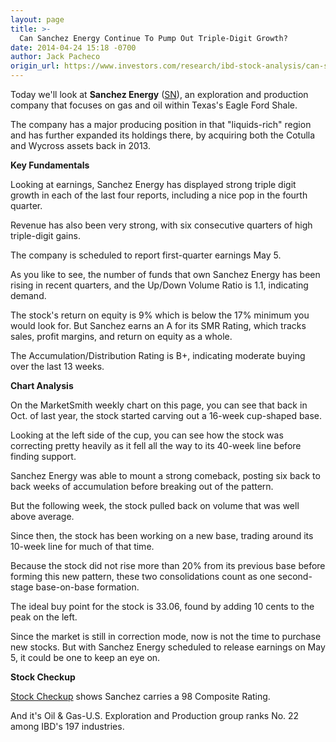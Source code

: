 ```yaml
---
layout: page
title: >-
  Can Sanchez Energy Continue To Pump Out Triple-Digit Growth?
date: 2014-04-24 15:18 -0700
author: Jack Pacheco
origin_url: https://www.investors.com/research/ibd-stock-analysis/can-sanchez-energy-continue-to-pump-out-tripledigit-growth/
---
```





  



Today we'll look at **Sanchez Energy** ([SN](https://research.investors.com/quote.aspx?symbol=SN)), an exploration and production company that focuses on gas and oil within Texas's Eagle Ford Shale.

  

The company has a major producing position in that "liquids-rich" region and has further expanded its holdings there, by acquiring both the Cotulla and Wycross assets back in 2013.

  

**Key Fundamentals**

  

Looking at earnings, Sanchez Energy has displayed strong triple digit growth in each of the last four reports, including a nice pop in the fourth quarter.

  

Revenue has also been very strong, with six consecutive quarters of high triple-digit gains.

  

The company is scheduled to report first-quarter earnings May 5.

  

As you like to see, the number of funds that own Sanchez Energy has been rising in recent quarters, and the Up/Down Volume Ratio is 1.1, indicating demand.

  

The stock's return on equity is 9% which is below the 17% minimum you would look for. But Sanchez earns an A for its SMR Rating, which tracks sales, profit margins, and return on equity as a whole.

  

The Accumulation/Distribution Rating is B+, indicating moderate buying over the last 13 weeks.

  

**Chart Analysis**

  

On the MarketSmith weekly chart on this page, you can see that back in Oct. of last year, the stock started carving out a 16-week cup-shaped base.

  

Looking at the left side of the cup, you can see how the stock was correcting pretty heavily as it fell all the way to its 40-week line before finding support.

  

Sanchez Energy was able to mount a strong comeback, posting six back to back weeks of accumulation before breaking out of the pattern.

  

But the following week, the stock pulled back on volume that was well above average.

  

Since then, the stock has been working on a new base, trading around its 10-week line for much of that time.

  

Because the stock did not rise more than 20% from its previous base before forming this new pattern, these two consolidations count as one second-stage base-on-base formation.

  

The ideal buy point for the stock is 33.06, found by adding 10 cents to the peak on the left.

  

Since the market is still in correction mode, now is not the time to purchase new stocks. But with Sanchez Energy scheduled to release earnings on May 5, it could be one to keep an eye on.

  

**Stock Checkup**

  

[Stock Checkup](http://research.investors.com/stock-checkup/nyse-sanchez-energy-corp-sn.aspx) shows Sanchez carries a 98 Composite Rating.

  

And it's Oil & Gas-U.S. Exploration and Production group ranks No. 22 among IBD's 197 industries.





